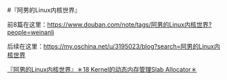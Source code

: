 #『阿男的Linux内核世界』

前8篇在这里：https://www.douban.com/note/tags/阿男的Linux内核世界?people=weinanli

后续在这里：https://my.oschina.net/u/3195023/blog?search=阿男的Linux内核世界

[ 『阿男的Linux内核世界』＊18 Kernel的动态内存管理Slab Allocator＊](https://github.com/liweinan/kernel-learning/blob/master/18.md)

